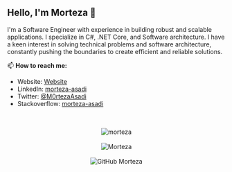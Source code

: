 ## Hello, I'm Morteza 👋

I'm a Software Engineer with experience in building robust and scalable applications. I specialize in C#, .NET Core, and Software architecture. I have a keen interest in solving technical problems and software architecture, constantly pushing the boundaries to create efficient and reliable solutions.

📫 **How to reach me:**
- Website: [Website](https://www.morteza-asadi.com)
- LinkedIn: [morteza-asadi](https://www.linkedin.com/in/morteza-asadi/)
- Twitter: [@M0rtezaAsadi](https://x.com/M0rtezaAsadi)
- Stackoverflow: [morteza-asadi](https://stackoverflow.com/users/2233017/morteza-asadi)

<div align="center">
</br>
</br>
<img src="https://github-readme-stats.vercel.app/api/top-langs/?username=morteza-asadi&layout=compact&count_private=true" alt="morteza"/>
</br>
</br>
<img src="https://github-readme-stats.vercel.app/api?username=morteza-asadi&show_icons=true&count_private=true" alt="Morteza"/>
</br>
</br>
<img src="https://streak-stats.demolab.com?user=morteza-asadi&theme=catppuccin-latte" alt="GitHub Morteza" />
</div>

